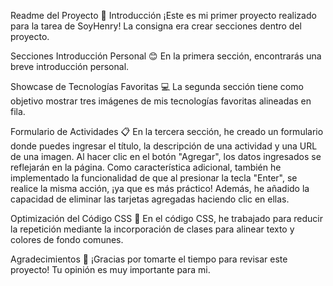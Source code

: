 Readme del Proyecto 🚀
Introducción
¡Este es mi primer proyecto realizado para la tarea de SoyHenry! La consigna era crear secciones dentro del proyecto.

Secciones
Introducción Personal 😊
En la primera sección, encontrarás una breve introducción personal.

Showcase de Tecnologías Favoritas 💻
La segunda sección tiene como objetivo mostrar tres imágenes de mis tecnologías favoritas alineadas en fila.

Formulario de Actividades 📋
En la tercera sección, he creado un formulario donde puedes ingresar el título, la descripción de una actividad y una URL de una imagen. Al hacer clic en el botón "Agregar", los datos ingresados se reflejarán en la página. Como característica adicional, también he implementado la funcionalidad de que al presionar la tecla "Enter", se realice la misma acción, ¡ya que es más práctico! Además, he añadido la capacidad de eliminar las tarjetas agregadas haciendo clic en ellas.

Optimización del Código CSS 🎨
En el código CSS, he trabajado para reducir la repetición mediante la incorporación de clases para alinear texto y colores de fondo comunes.

Agradecimientos 🙏
¡Gracias por tomarte el tiempo para revisar este proyecto! Tu opinión es muy importante para mi.
